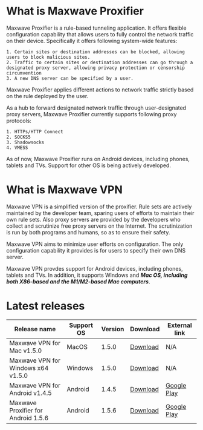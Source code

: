# What is Maxwave Proxifier
Maxwave Proxifier is a rule-based tunneling application. It offers flexible configuration capability that allows users to fully control the network traffic on their device. Specifically it offers following system-wide features:

```
1. Certain sites or destination addresses can be blocked, allowing users to block malicious sites.
2. Traffic to certain sites or destination addresses can go through a designated proxy server, allowing privacy protection or censorship circumvention
3. A new DNS server can be specified by a user.
```

Maxwave Proxifier applies different actions to network traffic strictly based on the rule deployed by the user.

As a hub to forward designated network traffic through user-designated proxy servers, Maxwave Proxifier currently supports following proxy protocols:

```
1. HTTPs/HTTP Connect
2. SOCKS5
3. Shadowsocks
4. VMESS
```

As of now, Maxwave Proxifier runs on Android devices, including phones, tablets and TVs. Support for other OS is being actively developed.

# What is Maxwave VPN
Maxwave VPN is a simplified version of the proxifier. Rule sets are actively maintained by the developer team, sparing users of efforts to maintain their own rule sets. Also proxy servers are provided by the developers who collect and scrutinize free proxy servers on the Internet. The scrutinization is run by both programs and humans, so as to ensure their safety.

Maxwave VPN aims to minimize user efforts on configuration. The only configuration capability it provides is for users to specify their own DNS server.

Maxwave VPN provdes support for Android devices, including phones, tablets and TVs. In addition, it supports Windows and ***Mac OS, including both X86-based and the M1/M2-based Mac computers***.

# Latest releases
|Release name|Support OS|Version|Download|External link|
|---|---|---|---|---|
|Maxwave VPN for Mac v1.5.0|MacOS|1.5.0|[Download](https://github.com/PlayboyGorilla/maxwave/releases/tag/MaxwaveVPN_for_Mac_v1.5.0)|N/A|
|Maxwave VPN for Windows x64 v1.5.0|Windows|1.5.0|[Download](https://github.com/PlayboyGorilla/maxwave/releases/tag/MaxwaveVPN_for_Windows_x64_v1.5.0)|N/A|
|Maxwave VPN for Android v1.4.5|Android|1.4.5|[Download](https://github.com/PlayboyGorilla/maxwave/releases/tag/MaxwaveVPN_for_Android_v1.4.5)|[Google Play](https://play.google.com/store/apps/details?id=com.maxwave.vpn)|
|Maxwave Proxifier for Android 1.5.6|Android|1.5.6|[Download](https://github.com/PlayboyGorilla/maxwave/releases/tag/MaxwaveProxifier_for_Android_v1.5.6)|[Google Play](https://play.google.com/store/apps/details?id=com.gorillakanzi.catrious)|
